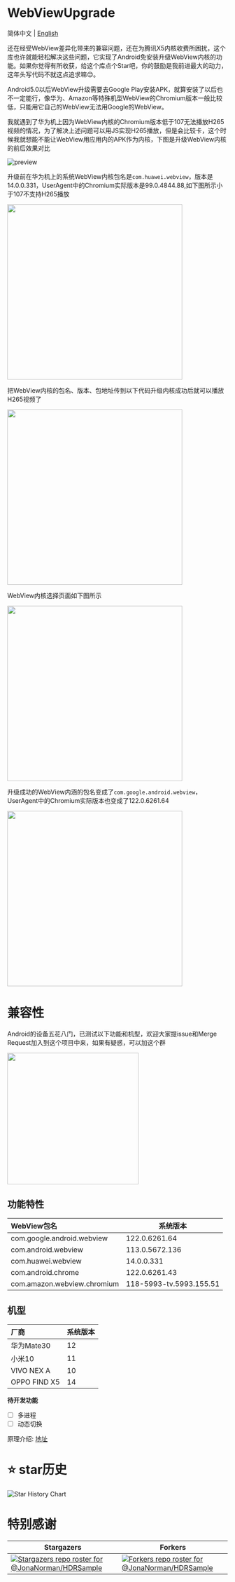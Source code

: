 # WebViewUpgrade
简体中文 | [English](./README-EN.md)

还在经受WebView差异化带来的兼容问题，还在为腾讯X5内核收费所困扰，这个库也许就能轻松解决这些问题，它实现了Android免安装升级WebView内核的功能。如果你觉得有所收获，给这个库点个Star吧，你的鼓励是我前进最大的动力，这年头写代码不就这点追求嘛😊。

Android5.0以后WebView升级需要去Google Play安装APK，就算安装了以后也不一定能行，像华为、Amazon等特殊机型WebView的Chromium版本一般比较低，只能用它自己的WebView无法用Google的WebView。

我就遇到了华为机上因为WebView内核的Chromium版本低于107无法播放H265视频的情况，为了解决上述问题可以用JS实现H265播放，但是会比较卡，这个时候我就想能不能让WebView用应用内的APK作为内核，下图是升级WebView内核的前后效果对比

![preview](preview/preview.gif)

升级前在华为机上的系统WebView内核包名是`com.huawei.webview`，版本是14.0.0.331，UserAgent中的Chromium实际版本是99.0.4844.88,如下图所示小于107不支持H265播放

<img src="/preview/webview_can_not_play_h265.jpg" width="400px">

把WebView内核的包名、版本、包地址传到以下代码升级内核成功后就可以播放H265视频了

<img src="/preview/upgrade_code.png" width="400px">

WebView内核选择页面如下图所示

<img src="/preview/choose_webview.jpg" width="400px">

升级成功的WebView内涵的包名变成了`com.google.android.webview`，UserAgent中的Chromium实际版本也变成了122.0.6261.64

<img src="/preview/webview_can_play_h265.jpg" width="400px">

# 兼容性

Android的设备五花八门，已测试以下功能和机型，欢迎大家提issue和Merge Request加入到这个项目中来，如果有疑惑，可以加这个群

<img src="/preview/chat.jpg" width="300px">


## 功能特性
| WebView包名    | 系统版本 |
|:-------------| ----- |
|com.google.android.webview     | 122.0.6261.64  |
| com.android.webview       | 113.0.5672.136      |
| com.huawei.webview   | 14.0.0.331     |
| com.android.chrome | 122.0.6261.43     |
| com.amazon.webview.chromium | 118-5993-tv.5993.155.51   |

## 机型
| 厂商         | 系统版本 |
| :----------- | -------- |
| 华为Mate30   | 12       |
| 小米10       | 11       |
| VIVO NEX A   | 10       |
| OPPO FIND X5 | 14       |

**待开发功能**

- [ ] 多进程
- [ ] 动态切换

原理介绍: [地址](https://juejin.cn/post/7340900764364472332#heading-4)


# ⭐ star历史

![Star History Chart](https://api.star-history.com/svg?repos=JonaNorman/WebViewUpgrade&type=Date)


# 特别感谢

| Stargazers                                                                                                 | Forkers                                                                                                                 |
|---------------------------------------------------------------------------------------------------------|-------------------------------------------------------------------------------------------------------------------------|
| [![Stargazers repo roster for @JonaNorman/HDRSample](https://reporoster.com/stars/JonaNorman/WebViewUpgrade)](https://github.com/JonaNorman/WebViewUpgrade/stargazers)                                          | [![Forkers repo roster for @JonaNorman/HDRSample](https://reporoster.com/forks/JonaNorman/WebViewUpgrade)](https://github.com/JonaNorman/WebViewUpgrade/network/members)                            |
